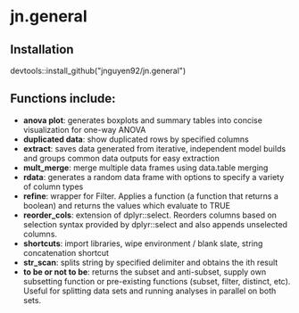# jn.general

## Installation
devtools::install_github("jnguyen92/jn.general")

## Functions include:
- **anova plot**: generates boxplots and summary tables into concise visualization for one-way ANOVA
- **duplicated data**: show duplicated rows by specified columns
- **extract**: saves data generated from iterative, independent model builds and groups common data outputs for easy extraction
- **mult_merge**: merge multiple data frames using data.table merging
- **rdata**: generates a random data frame with options to specify a variety of column types
- **refine**: wrapper for Filter. Applies a function (a function that returns a boolean) and returns the values which evaluate to TRUE
- **reorder_cols**: extension of dplyr::select. Reorders columns based on selection syntax provided by dplyr::select and also appends unselected columns. 
- **shortcuts**: import libraries, wipe environment / blank slate, string concatenation shortcut
- **str_scan**: splits string by specified delimiter and obtains the ith result
- **to be or not to be**: returns the subset and anti-subset, supply own subsetting function or pre-existing functions (subset, filter, distinct, etc). Useful for splitting data sets and running analyses in parallel on both sets.
